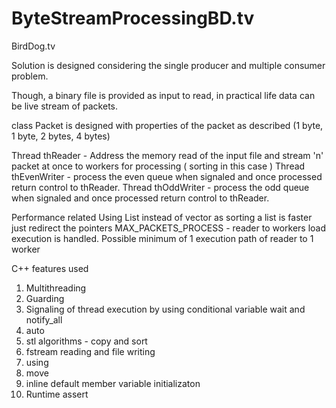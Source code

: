 # ByteStreamProcessingBD.tv
BirdDog.tv

Solution is designed considering the single producer and multiple consumer problem.

Though, a binary file is provided as input to read, in practical life data can be live stream of packets.

class Packet is designed with properties of the packet as described (1 byte, 1 byte, 2 bytes, 4 bytes)

Thread thReader - Address the memory read of the input file and stream 'n' packet at once to workers for processing ( sorting in this case )
Thread thEvenWriter - process the even queue when signaled and once processed return control to thReader.
Thread thOddWriter - process the odd queue when signaled and once processed return control to thReader.

Performance related 
Using List instead of vector as sorting a list is faster just redirect the pointers
MAX_PACKETS_PROCESS - reader to workers load execution is handled. Possible minimum of 1 execution path of reader to 1 worker 

C++ features used
1. Multithreading
2. Guarding
3. Signaling of thread execution by using conditional variable wait and notify_all
4. auto
5. stl algorithms - copy and sort
6. fstream reading and file writing
7. using
8. move
9. inline default member variable initializaton
10. Runtime assert
